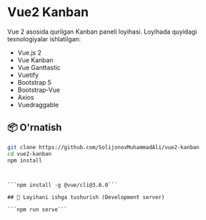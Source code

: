 # Vue2 Kanban

Vue 2 asosida qurilgan Kanban paneli loyihasi. Loyihada quyidagi texnologiyalar ishlatilgan:
- Vue.js 2
- Vue Kanban
- Vue Ganttastic
- Vuetify
- Bootstrap 5
- Bootstrap-Vue
- Axios
- Vuedraggable

## 📦 O'rnatish

```bash
git clone https://github.com/SolijonovMuhammadAli/vue2-kanban
cd vue2-kanban
npm install
```

```Eslatma: Loyihada Vue CLI 3.x versiyasi ishlatilgan. Agar sizda hali o‘rnatilmagan bo‘lsa


```npm install -g @vue/cli@3.6.0```

## 🚀 Loyihani ishga tushurish (Development server)

```npm run serve```